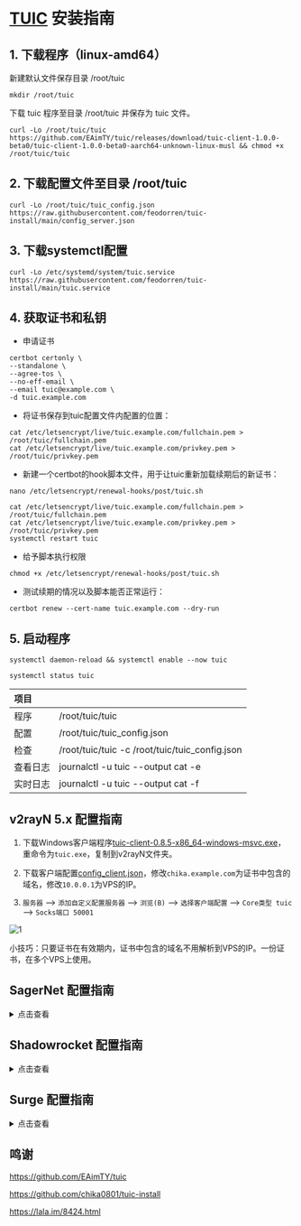 # [TUIC](https://github.com/EAimTY/tuic) 安装指南

## 1. 下载程序（linux-amd64）
新建默认文件保存目录 /root/tuic
```
mkdir /root/tuic
```
下载 tuic 程序至目录 /root/tuic 并保存为 tuic 文件。
```
curl -Lo /root/tuic/tuic https://github.com/EAimTY/tuic/releases/download/tuic-client-1.0.0-beta0/tuic-client-1.0.0-beta0-aarch64-unknown-linux-musl && chmod +x /root/tuic/tuic
```

## 2. 下载配置文件至目录 /root/tuic

```
curl -Lo /root/tuic/tuic_config.json https://raw.githubusercontent.com/feodorren/tuic-install/main/config_server.json
```

## 3. 下载systemctl配置

```
curl -Lo /etc/systemd/system/tuic.service https://raw.githubusercontent.com/feodorren/tuic-install/main/tuic.service
```

## 4. 获取证书和私钥

- 申请证书
```
certbot certonly \
--standalone \
--agree-tos \
--no-eff-email \
--email tuic@example.com \
-d tuic.example.com
```
- 将证书保存到tuic配置文件内配置的位置：
```
cat /etc/letsencrypt/live/tuic.example.com/fullchain.pem > /root/tuic/fullchain.pem
cat /etc/letsencrypt/live/tuic.example.com/privkey.pem > /root/tuic/privkey.pem

```
- 新建一个certbot的hook脚本文件，用于让tuic重新加载续期后的新证书：
```
nano /etc/letsencrypt/renewal-hooks/post/tuic.sh
```
```
cat /etc/letsencrypt/live/tuic.example.com/fullchain.pem > /root/tuic/fullchain.pem
cat /etc/letsencrypt/live/tuic.example.com/privkey.pem > /root/tuic/privkey.pem
systemctl restart tuic
```

- 给予脚本执行权限
```
chmod +x /etc/letsencrypt/renewal-hooks/post/tuic.sh
```

- 测试续期的情况以及脚本能否正常运行：
```
certbot renew --cert-name tuic.example.com --dry-run
```
## 5. 启动程序

```
systemctl daemon-reload && systemctl enable --now tuic
```

```
systemctl status tuic
```

| 项目 | |
| :--- | :--- |
| 程序 | /root/tuic/tuic |
| 配置 | /root/tuic/tuic_config.json |
| 检查 | /root/tuic/tuic -c /root/tuic/tuic_config.json |
| 查看日志 | journalctl -u tuic --output cat -e |
| 实时日志 | journalctl -u tuic --output cat -f |

## v2rayN 5.x 配置指南

1. 下载Windows客户端程序[tuic-client-0.8.5-x86_64-windows-msvc.exe](https://github.com/EAimTY/tuic/releases/download/0.8.5/tuic-client-0.8.5-x86_64-windows-msvc.exe)，重命令为`tuic.exe`，复制到v2rayN文件夹。

2. 下载客户端配置[config_client.json](https://raw.githubusercontent.com/chika0801/tuic-install/main/config_client.json)，修改`chika.example.com`为证书中包含的域名，修改`10.0.0.1`为VPS的IP。

3. `服务器` ——> `添加自定义配置服务器` ——> `浏览(B)` ——> `选择客户端配置` ——> `Core类型 tuic` ——> `Socks端口 50001`

![1](https://user-images.githubusercontent.com/88967758/195763590-f035f90f-f228-4022-b318-770791c63b92.jpg)

小技巧：只要证书在有效期内，证书中包含的域名不用解析到VPS的IP。一份证书，在多个VPS上使用。

## SagerNet 配置指南

<details><summary>点击查看</summary>

| 选项 | 值 |
| :--- | :--- |
| 配置名称 |  |
| 服务器 | VPS的IP 或 域名 |
| 服务器端口 | 8443 |
| Token | chika |
| 应用层协议协商 | h3 |
| 证书（链） | 留空 |
| UDP Relay Mode | NATIVE |
| Congestion Controller | BBR |
| Disable SNI |不勾 |
| 服务器名称指示 | 证书中包含的域名 |
| Reduce RTT | 勾上 |

</details>

## Shadowrocket 配置指南

<details><summary>点击查看</summary>

| 选项 | 值 |
| :--- | :--- |
| 配置名称 |  |
| 类型 | TUIC |
| 地址 | VPS的IP 或 域名 |
| 端口 | 8443 |
| 密码 | chika |
| 模式 | bbr |
| 允许不安全 | 不选 |
| UDP转发 | 选上 |
| SNI | 证书中包含的域名 |
| ALPN | h3 |
| 备注 | 留空 |

</details>

## Surge 配置指南

<details><summary>点击查看</summary>

ProxyName = tuic, 域名, 8443, token=chika, alpn=h3

</details>


## 鸣谢
https://github.com/EAimTY/tuic  

https://github.com/chika0801/tuic-install  

https://lala.im/8424.html
